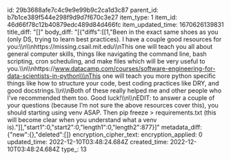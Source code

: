 id: 29b3688afe7c4c9e9e99b9c2ca1d3c87
parent_id: b7b1ce389f544e298f9d9d7f670c3e27
item_type: 1
item_id: 46d66f78c12b40879edc489d84d466fc
item_updated_time: 1670626139831
title_diff: "[]"
body_diff: "[{\"diffs\":[[1,\"Been in the exact same shoes as you (only DS, trying to learn best practices). I have a couple good resources for you:\\\n\\\nhttps://missing.csail.mit.edu\\\nThis one will teach you all about general computer skills, things like navigating the command line, bash scripting, cron scheduling, and make files which will be very useful to you.\\\n\\\nhttps://www.datacamp.com/courses/software-engineering-for-data-scientists-in-python\\\nThis one will teach you more python specific things like how to structure your code, best coding practices like DRY, and good docstrings.\\\n\\\nBoth of these really helped me and other people who I’ve recommended them too. Good luck!\\\n\\\nEDIT: to answer a couple of your questions (because I’m not sure the above resources cover this), you should starting using venv ASAP. Then pip freeze > requirements.txt (this will become clear when you understand what a venv is).\"]],\"start1\":0,\"start2\":0,\"length1\":0,\"length2\":877}]"
metadata_diff: {"new":{},"deleted":[]}
encryption_cipher_text: 
encryption_applied: 0
updated_time: 2022-12-10T03:48:24.684Z
created_time: 2022-12-10T03:48:24.684Z
type_: 13